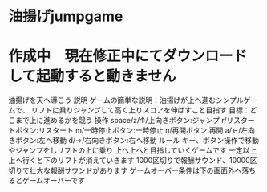 # 油揚げjumpgame
# 作成中　現在修正中にてダウンロードして起動すると動きません
油揚げを天へ導こう
説明
ゲームの簡単な説明：油揚げが上へ進むシンプルゲームで、
リフトに乗りジャンプして高く上りスコアを伸ばすこと目指す
目標：どこまで上に進めるかを競う
操作
space/z/↑/上向きボタン:ジャンプ
r/リスタートボタン:リスタート
m/一時停止ボタン:一時停止
n/再開ボタン:再開
a/←/左向きボタン:左へ移動
d/→/右向きボタン:右へ移動
ルール
キー、ボタン操作で移動やジャンプをしリフトの上に乗り
上へ上へと目指していくゲームです
一定以上上へ行くと下のリフトが消えていきます
1000区切りで報酬サウンド、10000区切りで壮大な報酬サウンドがあります
ゲームオーバー条件は下の画面外へ落ちるとゲームオーバーです
